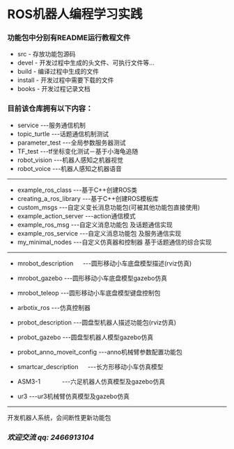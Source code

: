 # ROS机器人编程学习实践

### 功能包中分别有README运行教程文件

* src        - 存放功能包源码
* devel   - 开发过程中生成的头文件、可执行文件等...
* build    - 编译过程中生成的文件
* install  - 开发过程中需要下载的文件
* books  - 开发过程记录文档

### 目前该仓库拥有以下内容：
* service                                   ---服务通信机制
* topic_turtle                         ---话题通信机制测试
* parameter_test                  ---全局参数服务器测试
* TF_test                                   ---tf坐标变化测试－基于小海龟追随
* robot_vision                        ---机器人感知之机器视觉
* robot_voice                         ---机器人感知之机器语音
---
* example_ros_class                 ---基于C++创建ROS类
* creating_a_ros_library         ---基于C++创建ROS模板库
* custom_msgs                           ---自定义变长消息功能包(可被其他功能包直接使用)
* example_action_server       ---action通信模式
* example_ros_msg                  ---自定义消息功能包 及话题通信实现
* example_ros_service            ---自定义消息功能包 及服务通信实现
* my_minimal_nodes              ---自定义仿真器和控制器 基于话题通信的综合实现
---
* mrobot_description      　   ---圆形移动小车底盘模型描述(rviz仿真)
* mrobot_gazebo                      ---圆形移动小车底盘模型gazebo仿真
* mrobot_teleop                        ---圆形移动小车底盘模型键盘控制包

* arbotix_ros                               ---仿真控制器
* probot_description              ---圆盘型机器人描述功能包(rviz仿真)
* probot_gazebo                      ---圆盘型机器人模型gazebo仿真

* probot_anno_moveit_config     ---anno机械臂参数配置功能包
* smartcar_description   　            ---长方形移动小车仿真模型
* ASM3-1            　　　                       ---六足机器人仿真模型及gazebo仿真
* ur3                                                         ---ur3机械臂仿真模型及gazebo仿真
---
开发机器人系统，会间断性更新功能包

### *欢迎交流 qq: 2466913104*
